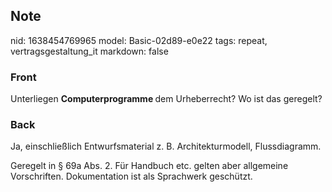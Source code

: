 ## Note
nid: 1638454769965
model: Basic-02d89-e0e22
tags: repeat, vertragsgestaltung_it
markdown: false

### Front
Unterliegen <b>Computerprogramme </b>dem Urheberrecht? Wo ist das geregelt?

### Back
Ja, einschließlich Entwurfsmaterial z. B. Architekturmodell, Flussdiagramm. 

Geregelt in § 69a Abs. 2. Für Handbuch etc. gelten aber allgemeine Vorschriften.
Dokumentation ist als Sprachwerk geschützt.
